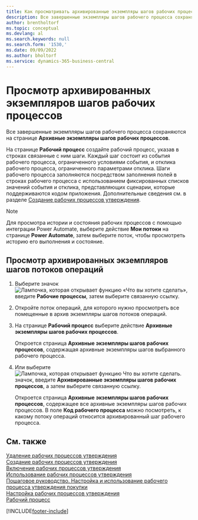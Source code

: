 ```yaml
---
title: Как просматривать архивированные экземпляры шагов рабочих процессов
description: Все завершенные экземпляры шагов рабочего процесса сохраняются на странице "Архивные экземпляры шагов рабочих процессов". Каждый шаг состоит из события рабочего процесса и отклика рабочего процесса.
author: brentholtorf
ms.topic: conceptual
ms.devlang: al
ms.search.keywords: null
ms.search.form: '1530,'
ms.date: 09/09/2022
ms.author: bholtorf
ms.service: dynamics-365-business-central
---
```

# <a name="view-archived-workflow-step-instances"></a>Просмотр архивированных экземпляров шагов рабочих процессов

Все завершенные экземпляры шагов рабочего процесса сохраняются на странице **Архивные экземпляры шагов рабочих процессов**.  

На странице **Рабочий процесс** создайте рабочий процесс, указав в строках связанные с ним шаги. Каждый шаг состоит из события рабочего процесса, ограниченного условиями события, и отклика рабочего процесса, ограниченного параметрами отклика. Шаги рабочего процесса заполняются посредством заполнения полей в строках рабочего процесса с использованием фиксированных списков значений события и отклика, представляющих сценарии, которые поддерживаются кодом приложения. Дополнительные сведения см. в разделе [Создание рабочих процессов утверждения](across-how-to-create-workflows.md).  

> [!NOTE]
> Для просмотра истории и состояния рабочих процессов с помощью интеграции Power Automate, выберите действие **Мои потоки** на странице **Power Automate**, затем выберите поток, чтобы просмотреть историю его выполнения и состояние.

## <a name="to-view-archived-workflow-step-instances"></a>Просмотр архивированных экземпляров шагов потоков операций

1. Выберите значок ![Лампочка, которая открывает функцию «Что вы хотите сделать»](media/ui-search/search_small.png "Что вы хотите сделать"), введите **Рабочие процессы**, затем выберите связанную ссылку.  
2. Откройте поток операций, для которого нужно просмотреть все помещенные в архив экземпляры шагов потоков операций.  
3. На странице **Рабочий процесс** выберите действие **Архивные экземпляры шагов рабочих процессов**.  

   Откроется страница **Архивные экземпляры шагов рабочих процессов**, содержащая архивные экземпляры шагов выбранного рабочего процесса.  
4. Или выберите ![Лампочка, которая открывает функцию Что вы хотите сделать.](media/ui-search/search_small.png "Что вы хотите сделать") значок, введите **Архивированные экземпляры шагов рабочих процессов**, а затем выберите связанную ссылку.  

   Откроется страница **Архивные экземпляры шагов рабочих процессов**, содержащее все архивные экземпляры шагов рабочих процессов. В поле **Код рабочего процесса** можно посмотреть, к какому потоку операций относится архивированный шаг рабочего процесса.  

## <a name="see-also"></a>См. также

[Удаление рабочих процессов утверждения](across-how-to-delete-workflows.md)  
[Создание рабочих процессов утверждения](across-how-to-create-workflows.md)  
[Включение рабочих процессов утверждения](across-how-to-enable-workflows.md)  
[Использование рабочих процессов утверждения](across-use-workflows.md)  
[Пошаговое руководство. Настройка и использование рабочего процесса утверждения покупки](walkthrough-setting-up-and-using-a-purchase-approval-workflow.md)  
[Настройка рабочих процессов утверждения](across-set-up-workflows.md)  
[Рабочий процесс](across-workflow.md)

[!INCLUDE[footer-include](includes/footer-banner.md)]
